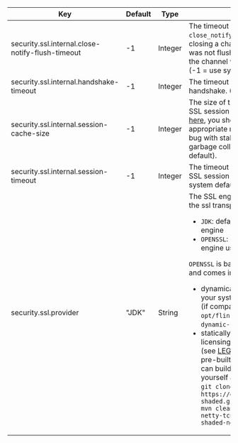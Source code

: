 | Key | Default | Type | Description |
|-----|---------|------|-------------|
| security.ssl.internal.close-notify-flush-timeout | -1 | Integer | The timeout (in ms) for flushing the `close_notify` that was triggered by closing a channel. If the `close_notify` was not flushed in the given timeout the channel will be closed forcibly. (-1 = use system default) |
| security.ssl.internal.handshake-timeout | -1 | Integer | The timeout (in ms) during SSL handshake. (-1 = use system default) |
| security.ssl.internal.session-cache-size | -1 | Integer | The size of the cache used for storing SSL session objects. According to [here](https://github.com/netty/netty/issues/832), you should always set this to an appropriate number to not run into a bug with stalling IO threads during garbage collection. (-1 = use system default). |
| security.ssl.internal.session-timeout | -1 | Integer | The timeout (in ms) for the cached SSL session objects. (-1 = use system default) |
| security.ssl.provider | "JDK" | String | The SSL engine provider to use for the ssl transport:<ul><li>`JDK`: default Java-based SSL engine</li><li>`OPENSSL`: openSSL-based SSL engine using system libraries</li></ul>`OPENSSL` is based on [netty-tcnative](http://netty.io/wiki/forked-tomcat-native.html#wiki-h2-4) and comes in two flavours:<ul><li>dynamically linked: This will use your system's openSSL libraries (if compatible) and requires `opt/flink-shaded-netty-tcnative-dynamic-*.jar` to be copied to `lib/`</li><li>statically linked: Due to potential licensing issues with openSSL (see [LEGAL-393](https://issues.apache.org/jira/browse/LEGAL-393)), we cannot ship pre-built libraries. However, you can build the required library yourself and put it into `lib/`:<br />`git clone https://github.com/apache/flink-shaded.git && cd flink-shaded && mvn clean package -Pinclude-netty-tcnative-static -pl flink-shaded-netty-tcnative-static`</li></ul> |
